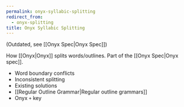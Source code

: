 ```yaml
---
permalink: onyx-syllabic-splitting
redirect_from:
  - onyx-splitting
title: Onyx Syllabic Splitting
---
```


(Outdated, see [[Onyx Spec|Onyx Spec]])

How [[Onyx|Onyx]] splits words/outlines. Part of the [[Onyx Spec|Onyx spec]].

- Word boundary conflicts
- Inconsistent splitting
- Existing solutions
- [[Regular Outline Grammar|Regular outline grammars]]
- Onyx `+` key
